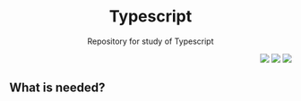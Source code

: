 <h1 align="center">Typescript</h1>
<p align="center">Repository for study of Typescript</p>
<p align="right">
<img src="https://img.shields.io/badge/typescript-4.3.5-3178C6?style=for-the-badge&logo=TypeScript"/>
<img src="https://img.shields.io/badge/node.js-14.16.1-339933?style=for-the-badge&logo=Node.js"/>
<img src="https://img.shields.io/badge/yarn-1.22.10-2C8EBB?style=for-the-badge&logo=Yarn"/>
</p>

## What is needed?

